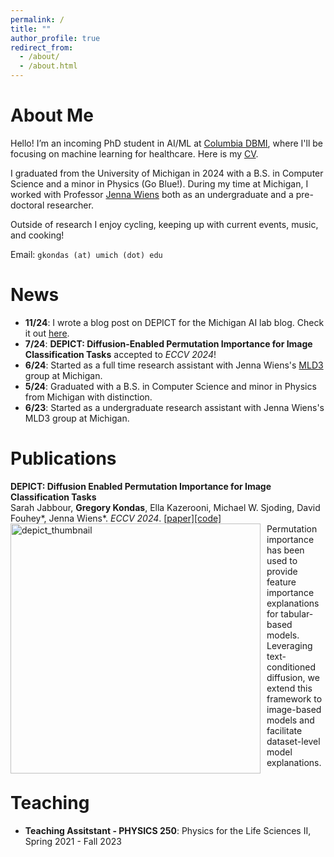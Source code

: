 ```yaml
---
permalink: /
title: ""
author_profile: true
redirect_from: 
  - /about/
  - /about.html
---
```


About Me
===

Hello! I’m an incoming PhD student in AI/ML at [Columbia DBMI](https://www.dbmi.columbia.edu/), where I'll be focusing on machine learning for healthcare. Here is my [CV](https://gkondas.github.io/files/gregCV.pdf).

I graduated from the University of Michigan in 2024 with a B.S. in Computer Science and a minor in Physics (Go Blue!). During my time at Michigan, I worked with Professor [Jenna Wiens](https://websites.umich.edu/~wiensj/) both as an undergraduate and a pre-doctoral researcher.

Outside of research I enjoy cycling, keeping up with current events, music, and cooking!

Email: `gkondas (at) umich (dot) edu`

News
===
- **11/24**: I wrote a blog post on DEPICT for the Michigan AI lab blog. Check it out [here](https://ai.engin.umich.edu/2024/11/01/understanding-image-classifiers-at-the-dataset-level-with-diffusion-models/).
- **7/24**: **DEPICT: Diffusion-Enabled Permutation Importance for Image Classification Tasks** accepted to *ECCV 2024*!
- **6/24**: Started as a full time research assistant with Jenna Wiens's [MLD3](https://wiens-group.engin.umich.edu/) group at Michigan.
- **5/24**: Graduated with a B.S. in Computer Science and minor in Physics from Michigan with distinction.
- **6/23**: Started as a undergraduate research assistant with Jenna Wiens's MLD3 group at Michigan.

Publications
===

**DEPICT: Diffusion Enabled Permutation Importance for Image Classification Tasks**  
Sarah Jabbour, **Gregory Kondas**, Ella Kazerooni, Michael W. Sjoding, David Fouhey\*, Jenna Wiens\*. *ECCV 2024*. [\[paper\]](https://arxiv.org/abs/2407.14509)[\[code\]](https://github.com/MLD3/DEPICT)  
<img src="images/depict_thumbnail.png" alt="depict_thumbnail" width="400" style="float: left; margin-right: 10px;">
Permutation importance has been used to provide feature importance explanations for tabular-based models. Leveraging text-conditioned diffusion, we extend this framework to image-based models and facilitate dataset-level model explanations. 

Teaching
===
- **Teaching Assitstant - PHYSICS 250**: Physics for the Life Sciences II, Spring 2021 - Fall 2023

<script type="text/javascript" src="//rf.revolvermaps.com/0/0/8.js?i=5w19m8vhder&amp;m=0&amp;c=ff0000&amp;cr1=54ff00&amp;f=arial&amp;l=33" async="async"></script>